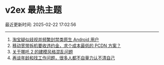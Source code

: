 # v2ex 最热主题

最近更新时间: 2025-02-22 17:02:56

--- 
1. [淘宝疑似歧视并频繁封禁类原生 Android 用户](https://www.v2ex.com/t/1113414) 
2. [移动宽带拆机要收违约金，求个成本最低的 PCDN 方案？](https://www.v2ex.com/t/1113412) 
3. [关于哪吒 2 的建模风格混乱问题](https://www.v2ex.com/t/1113422) 
4. [再谈年龄和找工作问题，很多人都不自量力认不清自己](https://www.v2ex.com/t/1113426) 
